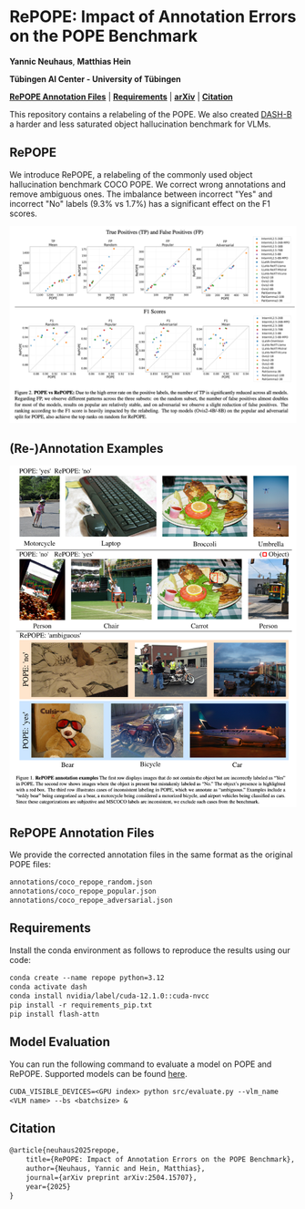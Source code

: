 # RePOPE: Impact of Annotation Errors on the POPE Benchmark

**Yannic Neuhaus**, **Matthias Hein**

**Tübingen AI Center - University of Tübingen**

**[RePOPE Annotation Files](#annotations)** | **[Requirements](#setup)** | **[arXiv](https://arxiv.org/abs/2504.15707)** | **[Citation](#citation)**

This repository contains a relabeling of the POPE. We also created [DASH-B](https://github.com/YanNeu/DASH-B) a harder and less saturated object hallucination benchmark for VLMs.
## RePOPE
We introduce RePOPE, a relabeling of the commonly used object hallucination benchmark COCO POPE. We correct wrong annotations and remove ambiguous ones. The imbalance between incorrect "Yes" and incorrect "No" labels (9.3% vs 1.7%) has a significant effect on the F1 scores.

<p align="center">
  <img width="600" src="./assets/pope_vs_repope.png", alt="Relabeling results">
</p>

## (Re-)Annotation Examples

<p align="center">
  <img width="600" src="./assets/annotation_examples.png", alt="Annotation error examples">
</p>


<a id="annotations"></a>
## RePOPE Annotation Files
We provide the corrected annotation files in the same format as the original POPE files:

    annotations/coco_repope_random.json
    annotations/coco_repope_popular.json
    annotations/coco_repope_adversarial.json

<a id="setup"></a>
## Requirements
Install the conda environment as follows to reproduce the results using our code:

    conda create --name repope python=3.12
    conda activate dash
    conda install nvidia/label/cuda-12.1.0::cuda-nvcc
    pip install -r requirements_pip.txt
    pip install flash-attn

## Model Evaluation
You can run the following command to evaluate a model on POPE and RePOPE. Supported models can be found [here](./assets/available_models.md).
   
    CUDA_VISIBLE_DEVICES=<GPU index> python src/evaluate.py --vlm_name <VLM name> --bs <batchsize> &


<a id="citation"></a>
## Citation

    @article{neuhaus2025repope,
        title={RePOPE: Impact of Annotation Errors on the POPE Benchmark},
        author={Neuhaus, Yannic and Hein, Matthias},
        journal={arXiv preprint arXiv:2504.15707},
        year={2025}
    }

